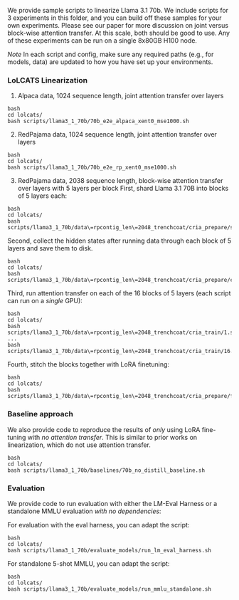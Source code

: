 
We provide sample scripts to linearize Llama 3.1 70b. We include scripts for 3 experiments in this folder, and you can build off these samples for your own experiments. Please see our paper for more discussion on joint versus block-wise attention transfer. At this scale, both should be good to use. Any of these experiments can be run on a single 8x80GB H100 node.

*Note* In each script and config, make sure any required paths (e.g., for models, data) are updated to how you have set up your environments.

### LoLCATS Linearization 

1. Alpaca data, 1024 sequence length, joint attention transfer over layers
```
bash
cd lolcats/
bash scripts/llama3_1_70b/70b_e2e_alpaca_xent0_mse1000.sh
```

2. RedPajama data, 1024 sequence length, joint attention transfer over layers
```
bash
cd lolcats/
bash scripts/llama3_1_70b/70b_e2e_rp_xent0_mse1000.sh
```

3. RedPajama data, 2038 sequence length, block-wise attention transfer over layers with 5 layers per block
First, shard Llama 3.1 70B into blocks of 5 layers each:
```
bash
cd lolcats/
bash scripts/llama3_1_70b/data\=rpcontig_len\=2048_trenchcoat/cria_prepare/shard.sh
```

Second, collect the hidden states after running data through each block of 5 layers and save them to disk.
```
bash
cd lolcats/
bash scripts/llama3_1_70b/data\=rpcontig_len\=2048_trenchcoat/cria_prepare/collect_inputs.sh
```

Third, run attention transfer on each of the 16 blocks of 5 layers (each script can run on a *single* GPU):
```
bash
cd lolcats/
bash scripts/llama3_1_70b/data\=rpcontig_len\=2048_trenchcoat/cria_train/1.sh
...
bash scripts/llama3_1_70b/data\=rpcontig_len\=2048_trenchcoat/cria_train/16.sh
```

Fourth, stitch the blocks together with LoRA finetuning:
```
bash
cd lolcats/
bash scripts/llama3_1_70b/data\=rpcontig_len\=2048_trenchcoat/cria_prepare/finetune.sh
```

### Baseline approach

We also provide code to reproduce the results of *only* using LoRA fine-tuning with *no attention transfer*. This is similar to prior works on linearization, which do not use attention transfer. 
```
bash
cd lolcats/
bash scripts/llama3_1_70b/baselines/70b_no_distill_baseline.sh
```

### Evaluation 

We provide code to run evaluation with either the LM-Eval Harness or a standalone MMLU evaluation *with no dependencies*:

For evaluation with the eval harness, you can adapt the script:
```
bash
cd lolcats/
bash scripts/llama3_1_70b/evaluate_models/run_lm_eval_harness.sh
```

For standalone 5-shot MMLU, you can adapt the script:
```
bash
cd lolcats/
bash scripts/llama3_1_70b/evaluate_models/run_mmlu_standalone.sh
```

